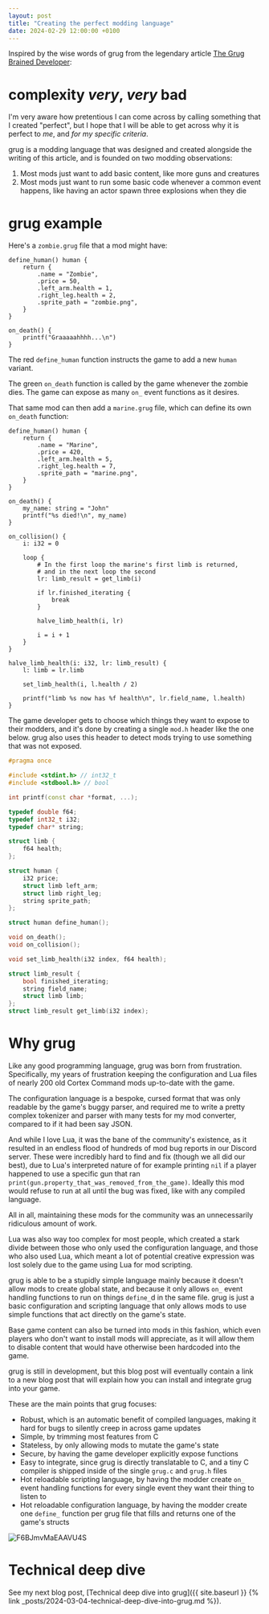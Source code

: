 ```yaml
---
layout: post
title: "Creating the perfect modding language"
date: 2024-02-29 12:00:00 +0100
---
```


Inspired by the wise words of grug from the legendary article [The Grug Brained Developer](https://grugbrain.dev/):

# complexity _very_, _very_ bad

I'm very aware how pretentious I can come across by calling something that I created "perfect", but I hope that I will be able to get across why it is perfect to *me*, and *for my specific criteria*.

grug is a modding language that was designed and created alongside the writing of this article, and is founded on two modding observations:
1. Most mods just want to add basic content, like more guns and creatures
2. Most mods just want to run some basic code whenever a common event happens, like having an actor spawn three explosions when they die

# grug example

Here's a `zombie.grug` file that a mod might have:

```grug
define_human() human {
	return {
		.name = "Zombie",
		.price = 50,
		.left_arm.health = 1,
		.right_leg.health = 2,
		.sprite_path = "zombie.png",
	}
}

on_death() {
	printf("Graaaaahhhh...\n")
}
```

The red `define_human` function instructs the game to add a new `human` variant.

The green `on_death` function is called by the game whenever the zombie dies. The game can expose as many `on_` event functions as it desires.

That same mod can then add a `marine.grug` file, which can define its own `on_death` function:

```grug
define_human() human {
	return {
		.name = "Marine",
		.price = 420,
		.left_arm.health = 5,
		.right_leg.health = 7,
		.sprite_path = "marine.png",
	}
}

on_death() {
	my_name: string = "John"
	printf("%s died!\n", my_name)
}

on_collision() {
	i: i32 = 0
	
	loop {
		# In the first loop the marine's first limb is returned,
		# and in the next loop the second
		lr: limb_result = get_limb(i)

		if lr.finished_iterating {
			break
		}

		halve_limb_health(i, lr)

		i = i + 1
	}
}

halve_limb_health(i: i32, lr: limb_result) {
	l: limb = lr.limb

	set_limb_health(i, l.health / 2)

	printf("limb %s now has %f health\n", lr.field_name, l.health)
}
```

The game developer gets to choose which things they want to expose to their modders, and it's done by creating a single `mod.h` header like the one below. grug also uses this header to detect mods trying to use something that was not exposed.

```c++
#pragma once

#include <stdint.h> // int32_t
#include <stdbool.h> // bool

int printf(const char *format, ...);

typedef double f64;
typedef int32_t i32;
typedef char* string;

struct limb {
	f64 health;
};

struct human {
	i32 price;
	struct limb left_arm;
	struct limb right_leg;
	string sprite_path;
};

struct human define_human();

void on_death();
void on_collision();

void set_limb_health(i32 index, f64 health);

struct limb_result {
	bool finished_iterating;
	string field_name;
	struct limb limb;
};
struct limb_result get_limb(i32 index);
```

# Why grug

Like any good programming language, grug was born from frustration. Specifically, my years of frustration keeping the configuration and Lua files of nearly 200 old Cortex Command mods up-to-date with the game.

The configuration language is a bespoke, cursed format that was only readable by the game's buggy parser, and required me to write a pretty complex tokenizer and parser with many tests for my mod converter, compared to if it had been say JSON.

And while I love Lua, it was the bane of the community's existence, as it resulted in an endless flood of hundreds of mod bug reports in our Discord server. These were incredibly hard to find and fix (though we all did our best), due to Lua's interpreted nature of for example printing `nil` if a player happened to use a specific gun that ran `print(gun.property_that_was_removed_from_the_game)`. Ideally this mod would refuse to run at all until the bug was fixed, like with any compiled language.

All in all, maintaining these mods for the community was an unnecessarily ridiculous amount of work.

Lua was also way too complex for most people, which created a stark divide between those who only used the configuration language, and those who also used Lua, which meant a lot of potential creative expression was lost solely due to the game using Lua for mod scripting.

grug is able to be a stupidly simple language mainly because it doesn't allow mods to create global state, and because it only allows `on_` event handling functions to run on things `define_`d in the same file. grug is just a basic configuration and scripting language that only allows mods to use simple functions that act directly on the game's state.

Base game content can also be turned into mods in this fashion, which even players who don't want to install mods will appreciate, as it will allow them to disable content that would have otherwise been hardcoded into the game.

grug is still in development, but this blog post will eventually contain a link to a new blog post that will explain how you can install and integrate grug into your game.

These are the main points that grug focuses:

- Robust, which is an automatic benefit of compiled languages, making it hard for bugs to silently creep in across game updates
- Simple, by trimming most features from C
- Stateless, by only allowing mods to mutate the game's state
- Secure, by having the game developer explicitly expose functions
- Easy to integrate, since grug is directly translatable to C, and a tiny C compiler is shipped inside of the single `grug.c` and `grug.h` files
- Hot reloadable scripting language, by having the modder create `on_` event handling functions for every single event they want their thing to listen to
- Hot reloadable configuration language, by having the modder create one `define_` function per grug file that fills and returns one of the game's structs

![F6BJmvMaEAAVU4S](https://github.com/MyNameIsTrez/MyNameIsTrez.github.io/assets/32989873/8af20dd2-6ed2-4c0d-8e16-62397597283c)

# Technical deep dive

See my next blog post, [Technical deep dive into grug]({{ site.baseurl }} {% link _posts/2024-03-04-technical-deep-dive-into-grug.md %}).

